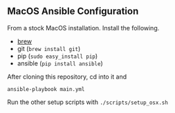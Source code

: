 ## MacOS Ansible Configuration

From a stock MacOS installation. Install the following.

- [brew](https://brew.sh/)
- git (`brew install git`)
- pip (`sudo easy_install pip`)
- ansible (`pip install ansible`)

After cloning this repository, cd into it and

    ansible-playbook main.yml

Run the other setup scripts with `./scripts/setup_osx.sh`